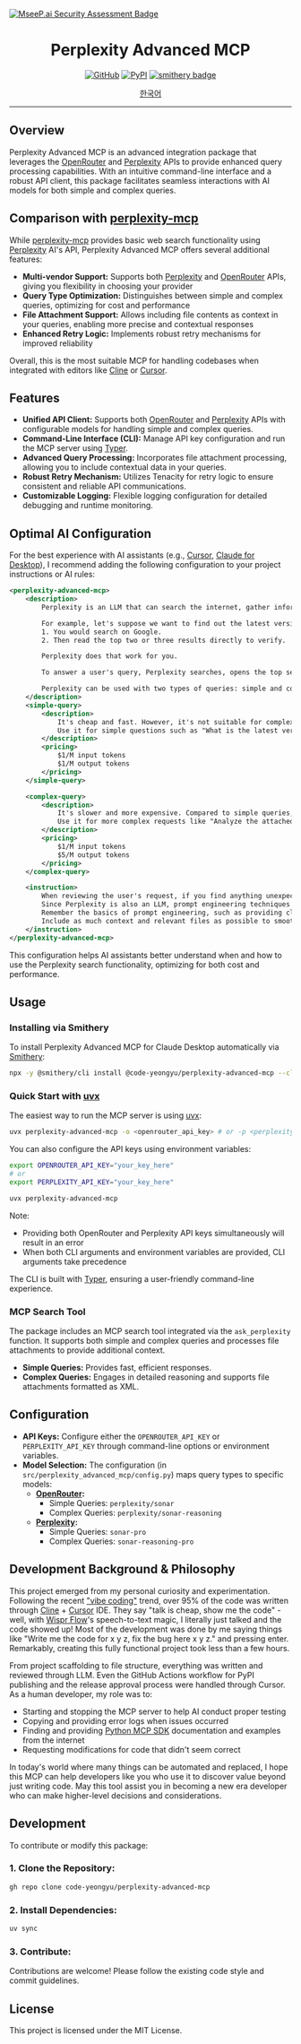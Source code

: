 [![MseeP.ai Security Assessment Badge](https://mseep.net/pr/code-yeongyu-perplexity-advanced-mcp-badge.png)](https://mseep.ai/app/code-yeongyu-perplexity-advanced-mcp)

<div align="center">

# Perplexity Advanced MCP

[![GitHub](https://img.shields.io/badge/GitHub-100000?style=for-the-badge&logo=github&logoColor=white)](https://github.com/code-yeongyu/perplexity-advanced-mcp)
[![PyPI](https://img.shields.io/badge/pypi-3775A9?style=for-the-badge&logo=pypi&logoColor=white)](https://pypi.org/project/perplexity-advanced-mcp)
[![smithery badge](https://smithery.ai/badge/@code-yeongyu/perplexity-advanced-mcp)](https://smithery.ai/server/@code-yeongyu/perplexity-advanced-mcp)

[한국어](README-ko.md)

</div>

---

## Overview

Perplexity Advanced MCP is an advanced integration package that leverages the [OpenRouter](https://openrouter.ai/) and [Perplexity](https://docs.perplexity.ai/home) APIs to provide enhanced query processing capabilities. With an intuitive command-line interface and a robust API client, this package facilitates seamless interactions with AI models for both simple and complex queries.

## Comparison with [perplexity-mcp](https://github.com/jsonallen/perplexity-mcp)

While [perplexity-mcp](https://github.com/jsonallen/perplexity-mcp) provides basic web search functionality using [Perplexity](https://docs.perplexity.ai/home) AI's API, Perplexity Advanced MCP offers several additional features:

- **Multi-vendor Support:** Supports both [Perplexity](https://docs.perplexity.ai/home) and [OpenRouter](https://openrouter.ai/) APIs, giving you flexibility in choosing your provider
- **Query Type Optimization:** Distinguishes between simple and complex queries, optimizing for cost and performance
- **File Attachment Support:** Allows including file contents as context in your queries, enabling more precise and contextual responses
- **Enhanced Retry Logic:** Implements robust retry mechanisms for improved reliability

Overall, this is the most suitable MCP for handling codebases when integrated with editors like [Cline](https://cline.bot/) or [Cursor](https://www.cursor.com/).


## Features

- **Unified API Client:** Supports both [OpenRouter](https://openrouter.ai/) and [Perplexity](https://docs.perplexity.ai/home) APIs with configurable models for handling simple and complex queries.
- **Command-Line Interface (CLI):** Manage API key configuration and run the MCP server using [Typer](https://typer.tiangolo.com/).
- **Advanced Query Processing:** Incorporates file attachment processing, allowing you to include contextual data in your queries.
- **Robust Retry Mechanism:** Utilizes Tenacity for retry logic to ensure consistent and reliable API communications.
- **Customizable Logging:** Flexible logging configuration for detailed debugging and runtime monitoring.

## Optimal AI Configuration

For the best experience with AI assistants (e.g., [Cursor](https://www.cursor.com/), [Claude for Desktop](https://claude.ai/download)), I recommend adding the following configuration to your project instructions or AI rules:

```xml
<perplexity-advanced-mcp>
    <description>
        Perplexity is an LLM that can search the internet, gather information, and answer users' queries.

        For example, let's suppose we want to find out the latest version of Python.
        1. You would search on Google.
        2. Then read the top two or three results directly to verify.

        Perplexity does that work for you.

        To answer a user's query, Perplexity searches, opens the top search results, finds information on those websites, and then provides the answer.

        Perplexity can be used with two types of queries: simple and complex. Choosing the right query type to fulfill the user's request is most important.
    </description>
    <simple-query>
        <description>
            It's cheap and fast. However, it's not suitable for complex queries. On average, it's more than 10 times cheaper and 3 times faster than complex queries.
            Use it for simple questions such as "What is the latest version of Python?"
        </description>
        <pricing>
            $1/M input tokens
            $1/M output tokens
        </pricing>
    </simple-query>

    <complex-query>
        <description>
            It's slower and more expensive. Compared to simple queries, it's on average more than 10 times more expensive and 3 times slower.
            Use it for more complex requests like "Analyze the attached code to examine the current status of a specific library and create a migration plan."
        </description>
        <pricing>
            $1/M input tokens
            $5/M output tokens
        </pricing>
    </complex-query>

    <instruction>
        When reviewing the user's request, if you find anything unexpected, uncertain, or questionable, **and you think you can get answer from the internet**, do not hesitate to use the "ask_perplexity" tool to consult Perplexity. However, if the internet is not required to satisfy users' request, it's meaningless to ask to perplexity.
        Since Perplexity is also an LLM, prompt engineering techniques are paramount.
        Remember the basics of prompt engineering, such as providing clear instructions, sufficient context, and examples
        Include as much context and relevant files as possible to smoothly fulfill the user's request. When adding files as attachments, make sure they are absolute paths.
    </instruction>
</perplexity-advanced-mcp>
```

This configuration helps AI assistants better understand when and how to use the Perplexity search functionality, optimizing for both cost and performance.

## Usage

### Installing via Smithery

To install Perplexity Advanced MCP for Claude Desktop automatically via [Smithery](https://smithery.ai/server/@code-yeongyu/perplexity-advanced-mcp):

```bash
npx -y @smithery/cli install @code-yeongyu/perplexity-advanced-mcp --client claude
```

### Quick Start with [uvx](https://docs.astral.sh/uv/guides/tools/)

The easiest way to run the MCP server is using [uvx](https://docs.astral.sh/uv/guides/tools/):

```sh
uvx perplexity-advanced-mcp -o <openrouter_api_key> # or -p <perplexity_api_key>
```

You can also configure the API keys using environment variables:

```sh
export OPENROUTER_API_KEY="your_key_here"
# or
export PERPLEXITY_API_KEY="your_key_here"

uvx perplexity-advanced-mcp
```

Note:
- Providing both OpenRouter and Perplexity API keys simultaneously will result in an error
- When both CLI arguments and environment variables are provided, CLI arguments take precedence

The CLI is built with [Typer](https://typer.tiangolo.com/), ensuring a user-friendly command-line experience.

### MCP Search Tool

The package includes an MCP search tool integrated via the `ask_perplexity` function. It supports both simple and complex queries and processes file attachments to provide additional context.

- **Simple Queries:** Provides fast, efficient responses.
- **Complex Queries:** Engages in detailed reasoning and supports file attachments formatted as XML.

## Configuration

- **API Keys:** Configure either the `OPENROUTER_API_KEY` or `PERPLEXITY_API_KEY` through command-line options or environment variables.
- **Model Selection:** The configuration (in `src/perplexity_advanced_mcp/config.py`) maps query types to specific models:
  - **[OpenRouter](https://openrouter.ai/):**
    - Simple Queries: `perplexity/sonar`
    - Complex Queries: `perplexity/sonar-reasoning`
  - **[Perplexity](https://docs.perplexity.ai/home):**
    - Simple Queries: `sonar-pro`
    - Complex Queries: `sonar-reasoning-pro`

## Development Background & Philosophy

This project emerged from my personal curiosity and experimentation. Following the recent ["vibe coding"](https://x.com/karpathy/status/1886192184808149383) trend, over 95% of the code was written through [Cline](https://cline.bot/) + [Cursor](https://www.cursor.com/) IDE. They say "talk is cheap, show me the code" - well, with [Wispr Flow](https://wisprflow.ai/)'s speech-to-text magic, I literally just talked and the code showed up! Most of the development was done by me saying things like "Write me the code for x y z, fix the bug here x y z." and pressing enter. Remarkably, creating this fully functional project took less than a few hours.

From project scaffolding to file structure, everything was written and reviewed through LLM. Even the GitHub Actions workflow for PyPI publishing and the release approval process were handled through Cursor. As a human developer, my role was to:

- Starting and stopping the MCP server to help AI conduct proper testing
- Copying and providing error logs when issues occurred
- Finding and providing [Python MCP SDK](https://github.com/modelcontextprotocol/python-sdk) documentation and examples from the internet
- Requesting modifications for code that didn't seem correct

In today's world where many things can be automated and replaced, I hope this MCP can help developers like you who use it to discover value beyond just writing code. May this tool assist you in becoming a new era developer who can make higher-level decisions and considerations.

## Development

To contribute or modify this package:

### 1. **Clone the Repository:**

```sh
gh repo clone code-yeongyu/perplexity-advanced-mcp
```

### 2. **Install Dependencies:**

```sh
uv sync
```

### 3. **Contribute:**

Contributions are welcome! Please follow the existing code style and commit guidelines.

## License

This project is licensed under the MIT License.
